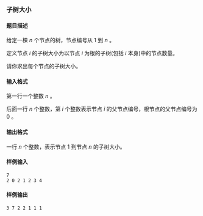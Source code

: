 ### 子树大小

#### 题目描述

给定一棵 $n$ 个节点的树，节点编号从 $1$ 到 $n$ 。

定义节点 $i$ 的子树大小为以节点 $i$ 为根的子树(包括 $i$ 本身)中的节点数量。

请你求出每个节点的子树大小。

#### 输入格式

第一行一个整数 $n$ 。

后面一行 $n$ 个整数，第 $i$ 个整数表示节点 $i$ 的父节点编号，根节点的父节点编号为 $0$ 。

#### 输出格式

一行 $n$ 个整数，表示节点 $1$ 到节点 $n$ 的子树大小。

#### 样例输入

```
7
2 0 2 1 2 3 4
```

#### 样例输出

```
3 7 2 2 1 1 1
```
